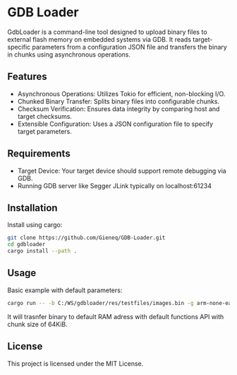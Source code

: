 # GDB Loader

GdbLoader is a command-line tool designed to upload binary files to external flash memory on embedded systems via GDB. It reads target-specific parameters from a configuration JSON file and transfers the binary in chunks using asynchronous operations.


## Features
- Asynchronous Operations: Utilizes Tokio for efficient, non-blocking I/O.
- Chunked Binary Transfer: Splits binary files into configurable chunks.
- Checksum Verification: Ensures data integrity by comparing host and target checksums.
- Extensible Configuration: Uses a JSON configuration file to specify target parameters.

## Requirements
- Target Device: Your target device should support remote debugging via GDB.
- Running GDB server like Segger JLink typically on localhost:61234

## Installation
Install using cargo:
```sh
git clone https://github.com/Gieneq/GDB-Loader.git
cd gdbloader
cargo install --path .
```

## Usage

Basic example with default parameters:
```sh
cargo run -- -b C:/WS/gdbloader/res/testfiles/images.bin -g arm-none-eabi-gdb -e C:/WS/STM32U5_CMake_DevContainer_TouchGFX_Template/target/build/tmplatemkfileu5dk.elf
```
It will trasnfer binary to default RAM adress with default functions API with chunk size of 64KiB.


## License
This project is licensed under the MIT License.

